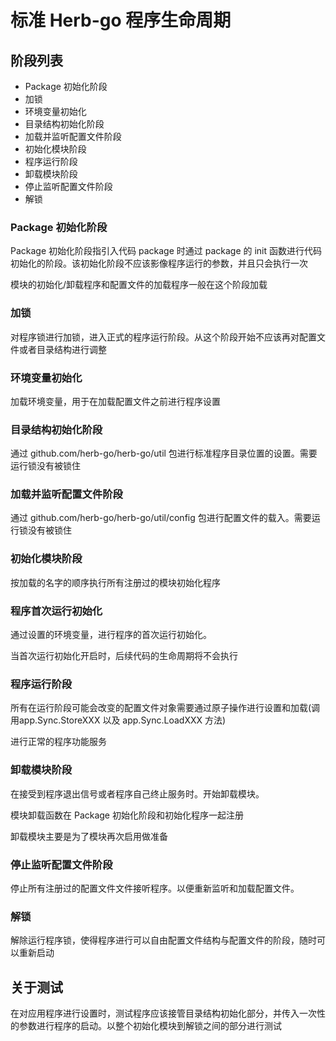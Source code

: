 # 标准 Herb-go 程序生命周期

## 阶段列表

- Package 初始化阶段
- 加锁
- 环境变量初始化
- 目录结构初始化阶段
- 加载并监听配置文件阶段
- 初始化模块阶段
- 程序运行阶段
- 卸载模块阶段
- 停止监听配置文件阶段
- 解锁

### Package 初始化阶段

Package 初始化阶段指引入代码 package 时通过 package 的 init 函数进行代码初始化的阶段。该初始化阶段不应该影像程序运行的参数，并且只会执行一次

模块的初始化/卸载程序和配置文件的加载程序一般在这个阶段加载

### 加锁

对程序锁进行加锁，进入正式的程序运行阶段。从这个阶段开始不应该再对配置文件或者目录结构进行调整

### 环境变量初始化

加载环境变量，用于在加载配置文件之前进行程序设置

### 目录结构初始化阶段

通过 github.com/herb-go/herb-go/util 包进行标准程序目录位置的设置。需要运行锁没有被锁住

### 加载并监听配置文件阶段

通过 github.com/herb-go/herb-go/util/config 包进行配置文件的载入。需要运行锁没有被锁住

### 初始化模块阶段

按加载的名字的顺序执行所有注册过的模块初始化程序

### 程序首次运行初始化

通过设置的环境变量，进行程序的首次运行初始化。

当首次运行初始化开启时，后续代码的生命周期将不会执行

### 程序运行阶段

所有在运行阶段可能会改变的配置文件对象需要通过原子操作进行设置和加载(调用app.Sync.StoreXXX 以及 app.Sync.LoadXXX 方法)

进行正常的程序功能服务

### 卸载模块阶段

在接受到程序退出信号或者程序自己终止服务时。开始卸载模块。

模块卸载函数在 Package 初始化阶段和初始化程序一起注册

卸载模块主要是为了模块再次启用做准备

### 停止监听配置文件阶段

停止所有注册过的配置文件文件接听程序。以便重新监听和加载配置文件。

### 解锁

解除运行程序锁，使得程序进行可以自由配置文件结构与配置文件的阶段，随时可以重新启动

## 关于测试

在对应用程序进行设置时，测试程序应该接管目录结构初始化部分，并传入一次性的参数进行程序的启动。以整个初始化模块到解锁之间的部分进行测试
